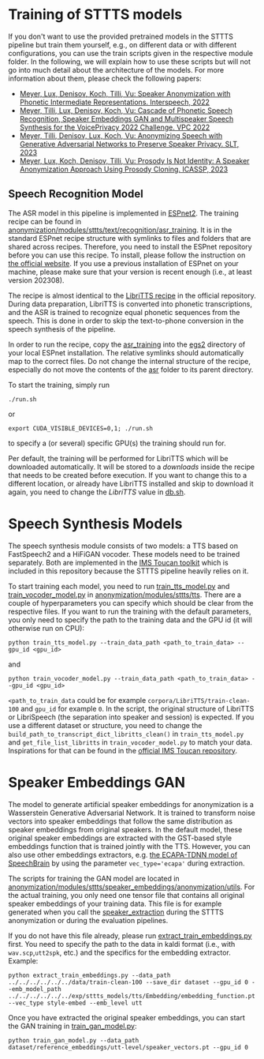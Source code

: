 # Training of STTTS models
If you don't want to use the provided pretrained models in the STTTS pipeline but train them yourself, e.g., 
on different data or with different configurations, you can use the train scripts given in the respective module folder.
In the following, we will explain how to use these scripts but will not go into much detail about the architecture of 
the models. For more information about them, please check the following papers:
- [Meyer, Lux, Denisov, Koch, Tilli, Vu: Speaker Anonymization with Phonetic Intermediate Representations. Interspeech, 2022](https://www.isca-archive.org/interspeech_2022/meyer22b_interspeech.pdf)
- [Meyer, Tilli, Lux, Denisov, Koch, Vu: Cascade of Phonetic Speech Recognition, Speaker Embeddings GAN and
Multispeaker Speech Synthesis for the VoicePrivacy 2022 Challenge. VPC 2022](https://www.voiceprivacychallenge.org/vp2022/docs/3___T04.pdf)
- [Meyer, Tilli, Denisov, Lux, Koch, Vu: Anonymizing Speech with Generative Adversarial Networks to Preserve Speaker Privacy. SLT, 2023](https://ieeexplore.ieee.org/abstract/document/10022601)
- [Meyer, Lux, Koch, Denisov, Tilli, Vu: Prosody Is Not Identity: A Speaker Anonymization Approach Using Prosody Cloning. ICASSP, 2023](https://ieeexplore.ieee.org/abstract/document/10096607)


## Speech Recognition Model
The ASR model in this pipeline is implemented in [ESPnet2](https://github.com/espnet/espnet). 
The training recipe can be found in [anonymization/modules/sttts/text/recognition/asr_training](../../modules/sttts/text/recognition/asr_training).
It is in the standard ESPnet recipe structure with symlinks to files and folders that are shared across recipes. 
Therefore, you need to install the ESPnet repository before you can use this recipe. To install, please follow the 
instruction on [the official website](https://espnet.github.io/espnet/installation.html).
If you use a previous installation of ESPnet on your machine, please make sure that your version is recent enough (i.e., at least version 202308).

The recipe is almost identical to the [LibriTTS recipe](https://github.com/espnet/espnet/tree/master/egs2/libritts/asr1) in the official repository.
During data preparation, LibriTTS is converted into phonetic transcriptions, and the ASR is trained to recognize equal phonetic sequences from the speech.
This is done in order to skip the text-to-phone conversion in the speech synthesis of the pipeline.

In order to run the recipe, copy the [asr_training](../../modules/sttts/text/recognition/asr_training) into the [egs2](https://github.com/espnet/espnet/tree/master/egs2) directory of your local ESPnet installation. 
The relative symlinks should automatically map to the correct files. Do not change the internal structure of the recipe, 
especially do not move the contents of the [asr](../../modules/sttts/text/recognition/asr_training/asr) folder to its parent directory.

To start the training, simply run
```angular2html
./run.sh
```
or 
```angular2html
export CUDA_VISIBLE_DEVICES=0,1; ./run.sh
```
to specify a (or several) specific GPU(s) the training should run for.

Per default, the training will be performed for LibriTTS which will be downloaded automatically. 
It will be stored to a *downloads* inside the recipe that needs to be created before execution.
If you want to change this to a different location, or already have LibriTTS installed and skip to download it again, you need to change the *LibriTTS* value in [db.sh](../../modules/sttts/text/recognition/asr_training/asr/db.sh).


# Speech Synthesis Models
The speech synthesis module consists of two models: a TTS based on FastSpeech2 and a HiFiGAN vocoder. 
These models need to be trained separately.
Both are implemented in the [IMS Toucan toolkit](https://github.com/DigitalPhonetics/IMS-Toucan) which is included in this repository because the STTTS pipeline heavily relies on it.

To start training each model, you need to run [train_tts_model.py](../../modules/sttts/tts/train_tts_model.py) and [train_vocoder_model.py](../../modules/sttts/tts/train_vocoder_model.py) in [anonymization/modules/sttts/tts](../../modules/sttts/tts).
There are a couple of hyperparameters you can specify which should be clear from the respective files.
If you want to run the training with the default parameters, you only need to specify the path to the training data and the GPU id (it will otherwise run on CPU):
```angular2html
python train_tts_model.py --train_data_path <path_to_train_data> --gpu_id <gpu_id>
```
and
```angular2html
python train_vocoder_model.py --train_data_path <path_to_train_data> --gpu_id <gpu_id>
```
`<path_to_train_data` could be for example `corpora/LibriTTS/train-clean-100` and `gpu_id` for example `0`.
In the script, the original structure of LibriTTS or LibriSpeech (the separation into speaker and session) is expected.
If you use a different dataset or structure, you need to change the `build_path_to_transcript_dict_libritts_clean()` in `train_tts_model.py` and `get_file_list_libritts` in `train_vocoder_model.py` to match your data.
Inspirations for that can be found in the [official IMS Toucan repository](https://github.com/DigitalPhonetics/IMS-Toucan/blob/ToucanTTS/Utility/path_to_transcript_dicts.py). 


# Speaker Embeddings GAN
The model to generate artificial speaker embeddings for anonymization is a Wasserstein Generative Adversarial Network. 
It is trained to transform noise vectors into speaker embeddings that follow the same distribution as speaker embeddings from original speakers.
In the default model, these original speaker embeddings are extracted with the GST-based style embeddings function that is trained jointly with the TTS.
However, you can also use other embeddings extractors, e.g. [the ECAPA-TDNN model of SpeechBrain](https://huggingface.co/speechbrain/spkrec-ecapa-voxceleb) by using the parameter `vec_type='ecapa'` during extraction.

The scripts for training the GAN model are located in [anonymization/modules/sttts/speaker_embeddings/anonymization/utils](../../modules/sttts/speaker_embeddings/anonymization/utils).
For the actual training, you only need one tensor file that contains all original speaker embeddings of your training data.
This file is for example generated when you call the [speaker_extraction](../../modules/sttts/speaker_embeddings/speaker_extraction.py) during the STTTS anonymization or during the evaluation pipelines.

If you do not have this file already, please run [extract_train_embeddings.py](../../modules/sttts/speaker_embeddings/anonymization/utils/extract_train_embeddings.py) first.
You need to specify the path to the data in kaldi format (i.e., with `wav.scp`,`utt2spk`, etc.) and the specifics for the embedding extractor.
Example: 
```angular2html
python extract_train_embeddings.py --data_path ../../../../../../data/train-clean-100 --save_dir dataset --gpu_id 0 --emb_model_path ../../../../../../exp/sttts_models/tts/Embedding/embedding_function.pt --vec_type style-embed --emb_level utt
```

Once you have extracted the original speaker embeddings, you can start the GAN training in [train_gan_model.py](../../modules/sttts/speaker_embeddings/anonymization/utils/train_gan_model.py):
```angular2html
python train_gan_model.py --data_path dataset/reference_embeddings/utt-level/speaker_vectors.pt --gpu_id 0
```
